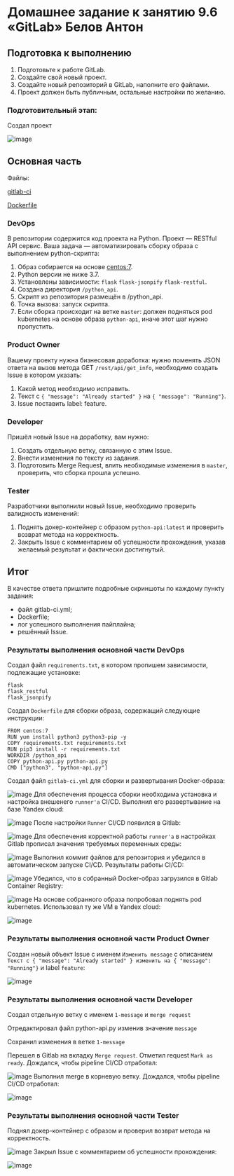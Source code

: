 # Домашнее задание к занятию 9.6 «GitLab» Белов Антон

## Подготовка к выполнению

1. Подготовьте к работе GitLab.
2. Создайте свой новый проект.
3. Создайте новый репозиторий в GitLab, наполните его файлами.
4. Проект должен быть публичным, остальные настройки по желанию.

### Подготовительный этап:
Создал проект

![image](https://github.com/Belovant/09-ci/assets/107868869/3a419885-294a-48d3-b579-875a156046b8)

## Основная часть

Файлы:

[gitlab-ci](https://github.com/Belovant/09-ci/blob/main/06/gitlab-ci.yml)

[Dockerfile](https://github.com/Belovant/09-ci/blob/main/06/Dockerfile)

### DevOps

В репозитории содержится код проекта на Python. Проект — RESTful API сервис. Ваша задача — автоматизировать сборку образа с выполнением python-скрипта:

1. Образ собирается на основе [centos:7](https://hub.docker.com/_/centos?tab=tags&page=1&ordering=last_updated).
2. Python версии не ниже 3.7.
3. Установлены зависимости: `flask` `flask-jsonpify` `flask-restful`.
4. Создана директория `/python_api`.
5. Скрипт из репозитория размещён в /python_api.
6. Точка вызова: запуск скрипта.
7. Если сборка происходит на ветке `master`: должен подняться pod kubernetes на основе образа `python-api`, иначе этот шаг нужно пропустить.

### Product Owner

Вашему проекту нужна бизнесовая доработка: нужно поменять JSON ответа на вызов метода GET `/rest/api/get_info`, необходимо создать Issue в котором указать:

1. Какой метод необходимо исправить.
2. Текст с `{ "message": "Already started" }` на `{ "message": "Running"}`.
3. Issue поставить label: feature.

### Developer

Пришёл новый Issue на доработку, вам нужно:

1. Создать отдельную ветку, связанную с этим Issue.
2. Внести изменения по тексту из задания.
3. Подготовить Merge Request, влить необходимые изменения в `master`, проверить, что сборка прошла успешно.


### Tester

Разработчики выполнили новый Issue, необходимо проверить валидность изменений:

1. Поднять докер-контейнер с образом `python-api:latest` и проверить возврат метода на корректность.
2. Закрыть Issue с комментарием об успешности прохождения, указав желаемый результат и фактически достигнутый.

## Итог

В качестве ответа пришлите подробные скриншоты по каждому пункту задания:

- файл gitlab-ci.yml;
- Dockerfile; 
- лог успешного выполнения пайплайна;
- решённый Issue.

### Результаты выполнения основной части DevOps
Создал файл `requirements.txt`, в котором пропишем зависимости, подлежащие установке:
```
flask
flask_restful
flask_jsonpify
```
Создал `Dockerfile` для сборки образа, содержащий следующие инструкции:
```
FROM centos:7
RUN yum install python3 python3-pip -y
COPY requirements.txt requirements.txt
RUN pip3 install -r requirements.txt
WORKDIR /python_api
COPY python-api.py python-api.py
CMD ["python3", "python-api.py"]
```
Создал файл `gitlab-ci.yml` для сборки и развертывания Docker-образа:

![image](https://github.com/Belovant/09-ci/assets/107868869/9abdc8c4-6143-4de5-ad30-ec774b70ac6a)
Для обеспечения процесса сборки необходима установка и настройка внешенего `runner'a` CI/CD. Выполнил его развертывание на базе Yandex cloud:

![image](https://github.com/Belovant/09-ci/assets/107868869/666196ff-3e1d-4b74-8c39-7cec3cfdee28)
После настройки `Runner` CI/CD появился в Gitlab:

![image](https://github.com/Belovant/09-ci/assets/107868869/38d16a10-87db-4881-aa6f-1a5ba549ea64)
Для обеспечения корректной работы `runner'a` в настройках Gitlab прописал значения требуемых переменных среды:

![image](https://github.com/Belovant/09-ci/assets/107868869/752d3162-a3e2-45dd-b661-094511a32fc3)
Выполнил коммит файлов для репозитория и убедился в автоматическом запуске CI/CD. Результаты работы CI/CD:

![image](https://github.com/Belovant/09-ci/assets/107868869/03abbe02-c362-463a-940c-d41d9822133f)
Убедился, что в собранный Docker-образ загрузился в Gitlab Container Registry:

![image](https://github.com/Belovant/09-ci/assets/107868869/8e42011c-a7da-41bc-8f0f-32a6d7a1dc01)
На основе собранного образа попробовал поднять pod kubernetes. Использовал ту же VM в Yandex cloud:

![image](https://github.com/Belovant/09-ci/assets/107868869/8dcfe5ef-3671-4ca3-873a-e8ef964bd735)

### Результаты выполнения основной части Product Owner
Создан новый объект Issue с именем `Изменить message` с описанием `Текст с { "message": "Already started" } изменить на { "message": "Running"}` и label `feature`:

![image](https://github.com/Belovant/09-ci/assets/107868869/2646c5ec-1d59-45b3-b1da-d5107eb70894)

### Результаты выполнения основной части Developer
Создал отдельную ветку с именем `1-message` и `merge request`

Отредактировал файл python-api.py изменив значение `message`

Сохранил изменения в ветке `1-message`

Перешел в Gitlab на вкладку `Merge request`. Отметил request `Mark as ready`. Дождался, чтобы pipeline CI/CD отработал:

![image](https://github.com/Belovant/09-ci/assets/107868869/be5b0b14-814e-4737-9d04-5784f8f6346e)
Выполнил merge в корневую ветку. Дождался, чтобы pipeline CI/CD отработал:

![image](https://github.com/Belovant/09-ci/assets/107868869/28ea7a85-ea31-4826-91e9-c222d41faa32)

### Результаты выполнения основной части Tester
Поднял докер-контейнер с образом и проверил возврат метода на корректность.

![image](https://github.com/Belovant/09-ci/assets/107868869/4e250971-0425-4b29-a6aa-425482128ba6)
Закрыл Issue с комментарием об успешности прохождения:

![image](https://github.com/Belovant/09-ci/assets/107868869/fef63046-d233-4eb6-86b7-cae5c9c94a72)

